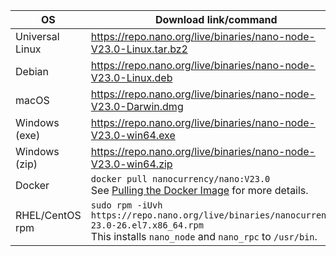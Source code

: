 | OS | Download link/command | Verification |
|----|---------------|-|
| Universal Linux | https://repo.nano.org/live/binaries/nano-node-V23.0-Linux.tar.bz2 | [SHA256 Checksum](https://repo.nano.org/live/binaries/nano-node-V23.0-Linux.tar.bz2.sha256) |
| Debian | https://repo.nano.org/live/binaries/nano-node-V23.0-Linux.deb | [SHA256 Checksum](https://repo.nano.org/live/binaries/nano-node-V23.0-Linux.deb.sha256) |
| macOS | https://repo.nano.org/live/binaries/nano-node-V23.0-Darwin.dmg | [SHA256 Checksum](https://s3.us-east-2.amazonaws.com/repo.nano.org/live/binaries/nano-node-V23.0-Darwin.dmg.sha256) |
| Windows (exe) | https://repo.nano.org/live/binaries/nano-node-V23.0-win64.exe | [SHA256 Checksum](https://repo.nano.org/live/binaries/nano-node-V23.0-win64.exe.sha256) |
| Windows (zip) | https://repo.nano.org/live/binaries/nano-node-V23.0-win64.zip | [SHA256 Checksum](https://repo.nano.org/live/binaries/nano-node-V23.0-win64.zip.sha256) |
| Docker | `docker pull nanocurrency/nano:V23.0`<br />See [Pulling the Docker Image](/running-a-node/node-setup/#pulling-the-docker-image) for more details. | |
| RHEL/CentOS rpm | `sudo rpm -iUvh https://repo.nano.org/live/binaries/nanocurrency-23.0-26.el7.x86_64.rpm`<br />This installs `nano_node` and `nano_rpc` to `/usr/bin`. | [SHA256 Checksum](https://repo.nano.org/live/binaries/nanocurrency-23.0-26.el7.x86_64.rpm.sha256) |
